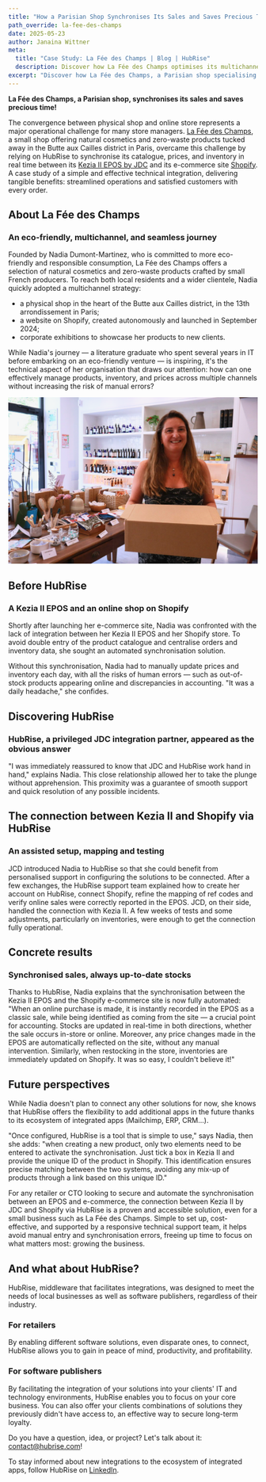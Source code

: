 ```yaml
---
title: "How a Parisian Shop Synchronises Its Sales and Saves Precious Time!"
path_override: la-fee-des-champs
date: 2025-05-23
author: Janaina Wittner
meta:
  title: "Case Study: La Fée des Champs | Blog | HubRise"
  description: Discover how La Fée des Champs optimises its multichannel strategy through integration between its Kezia II EPOS and its Shopify e-commerce site via HubRise.
excerpt: "Discover how La Fée des Champs, a Parisian shop specialising in natural cosmetics and zero-waste products, optimised its multichannel strategy by synchronising in real time its products, prices, and inventory between its Kezia II EPOS and its Shopify e-commerce site. Automation that represents a significant time saving, reduces errors, and ensures customer satisfaction with every order."
---
```


**La Fée des Champs, a Parisian shop, synchronises its sales and saves precious time!**

The convergence between physical shop and online store represents a major operational challenge for many store managers. [La Fée des Champs](https://www.lafeedeschamps.fr), a small shop offering natural cosmetics and zero-waste products tucked away in the Butte aux Cailles district in Paris, overcame this challenge by relying on HubRise to synchronise its catalogue, prices, and inventory in real time between its [Kezia II EPOS by JDC](https://www.jdc.fr) and its e-commerce site [Shopify](https://www.shopify.com). A case study of a simple and effective technical integration, delivering tangible benefits: streamlined operations and satisfied customers with every order.

## About La Fée des Champs

### An eco-friendly, multichannel, and seamless journey

Founded by Nadia Dumont-Martinez, who is committed to more eco-friendly and responsible consumption, La Fée des Champs offers a selection of natural cosmetics and zero-waste products crafted by small French producers. To reach both local residents and a wider clientele, Nadia quickly adopted a multichannel strategy:

- a physical shop in the heart of the Butte aux Cailles district, in the 13th arrondissement in Paris;
- a website on Shopify, created autonomously and launched in September 2024;
- corporate exhibitions to showcase her products to new clients.

While Nadia's journey — a literature graduate who spent several years in IT before embarking on an eco-friendly venture — is inspiring, it's the technical aspect of her organisation that draws our attention: how can one effectively manage products, inventory, and prices across multiple channels without increasing the risk of manual errors?

![Nadia Dumont-Martinez in her shop La Fée des Champs](../images/001_nadia-dumont-martinez.png)

## Before HubRise

### A Kezia II EPOS and an online shop on Shopify

Shortly after launching her e-commerce site, Nadia was confronted with the lack of integration between her Kezia II EPOS and her Shopify store. To avoid double entry of the product catalogue and centralise orders and inventory data, she sought an automated synchronisation solution.

Without this synchronisation, Nadia had to manually update prices and inventory each day, with all the risks of human errors — such as out-of-stock products appearing online and discrepancies in accounting. "It was a daily headache," she confides.

## Discovering HubRise

### HubRise, a privileged JDC integration partner, appeared as the obvious answer

"I was immediately reassured to know that JDC and HubRise work hand in hand," explains Nadia. This close relationship allowed her to take the plunge without apprehension. This proximity was a guarantee of smooth support and quick resolution of any possible incidents.

## The connection between Kezia II and Shopify via HubRise

### An assisted setup, mapping and testing

JCD introduced Nadia to HubRise so that she could benefit from personalised support in configuring the solutions to be connected. After a few exchanges, the HubRise support team explained how to create her account on HubRise, connect Shopify, refine the mapping of ref codes and verify online sales were correctly reported in the EPOS. JCD, on their side, handled the connection with Kezia II. A few weeks of tests and some adjustments, particularly on inventories, were enough to get the connection fully operational.

## Concrete results

### Synchronised sales, always up-to-date stocks

Thanks to HubRise, Nadia explains that the synchronisation between the Kezia II EPOS and the Shopify e-commerce site is now fully automated: "When an online purchase is made, it is instantly recorded in the EPOS as a classic sale, while being identified as coming from the site — a crucial point for accounting. Stocks are updated in real-time in both directions, whether the sale occurs in-store or online. Moreover, any price changes made in the EPOS are automatically reflected on the site, without any manual intervention. Similarly, when restocking in the store, inventories are immediately updated on Shopify. It was so easy, I couldn't believe it!"

## Future perspectives

While Nadia doesn't plan to connect any other solutions for now, she knows that HubRise offers the flexibility to add additional apps in the future thanks to its ecosystem of integrated apps (Mailchimp, ERP, CRM…).

"Once configured, HubRise is a tool that is simple to use," says Nadia, then she adds: "when creating a new product, only two elements need to be entered to activate the synchronisation. Just tick a box in Kezia II and provide the unique ID of the product in Shopify. This identification ensures precise matching between the two systems, avoiding any mix-up of products through a link based on this unique ID."

For any retailer or CTO looking to secure and automate the synchronisation between an EPOS and e-commerce, the connection between Kezia II by JDC and Shopify via HubRise is a proven and accessible solution, even for a small business such as La Fée des Champs. Simple to set up, cost-effective, and supported by a responsive technical support team, it helps avoid manual entry and synchronisation errors, freeing up time to focus on what matters most: growing the business.

## And what about HubRise?

HubRise, middleware that facilitates integrations, was designed to meet the needs of local businesses as well as software publishers, regardless of their industry.

### For retailers

By enabling different software solutions, even disparate ones, to connect, HubRise allows you to gain in peace of mind, productivity, and profitability.

### For software publishers

By facilitating the integration of your solutions into your clients' IT and technology environments, HubRise enables you to focus on your core business. You can also offer your clients combinations of solutions they previously didn't have access to, an effective way to secure long-term loyalty.

Do you have a question, idea, or project? Let's talk about it: contact@hubrise.com!

To stay informed about new integrations to the ecosystem of integrated apps, follow HubRise on [LinkedIn](https://www.linkedin.com/company/hubrise).

